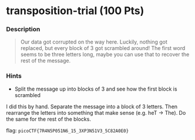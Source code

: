 # transposition-trial (100 Pts)

### Description
> Our data got corrupted on the way here. Luckily, nothing got replaced, but every block of 3 got scrambled around! The first word seems to be three letters long, maybe you can use that to recover the rest of the message.

### Hints
- Split the message up into blocks of 3 and see how the first block is scrambled

I did this by hand. Separate the message into a block of 3 letters. Then rearrange the letters into something that make sense (e.g. heT -> The). Do the same for the rest of the blocks.

flag: `picoCTF{7R4N5P051N6_15_3XP3N51V3_5C82A0E0}`